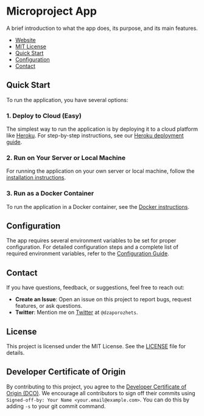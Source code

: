 # Microproject App

A brief introduction to what the app does, its purpose, and its main features.

* [Website](https://about.microproject.app/)
* [MIT License](LICENSE)
* [Quick Start](#quick-start)
* [Configuration](docs/CONFIG.md)
* [Contact](#contact)

## Quick Start

To run the application, you have several options:

### 1. Deploy to Cloud (Easy)

The simplest way to run the application is by deploying it to a cloud platform like [Heroku](https://www.heroku.com/). For step-by-step instructions, see our [Heroku deployment guide](docs/HEROKU.md).

### 2. Run on Your Server or Local Machine

For running the application on your own server or local machine, follow the [installation instructions](docs/INSTALL.md).

### 3. Run as a Docker Container

To run the application in a Docker container, see the [Docker instructions](docs/DOCKER.md).

## Configuration

The app requires several environment variables to be set for proper configuration. For detailed configuration steps and a complete list of required environment variables, refer to the [Configuration Guide](docs/CONFIG.md).

## Contact

If you have questions, feedback, or suggestions, feel free to reach out:

* **Create an Issue**: Open an issue on this project to report bugs, request features, or ask questions.
* **Twitter**: Mention me on [Twitter](https://x.com/dzaporozhets) at `@dzaporozhets`.

## License

This project is licensed under the MIT License. See the [LICENSE](LICENSE) file for details.

## Developer Certificate of Origin

By contributing to this project, you agree to the [Developer Certificate of Origin (DCO)](DCO). We encourage all contributors to sign off their commits using `Signed-off-by: Your Name <your.email@example.com>`. You can do this by adding `-s` to your git commit command.
